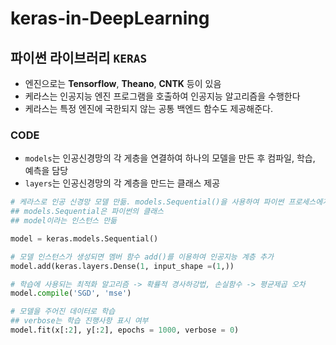 # keras-in-DeepLearning

## 파이썬 라이브러리 ```KERAS```
- 엔진으로는 **Tensorflow**, **Theano**, **CNTK** 등이 있음
- 케라스는 인공지능 엔진 프로그램을 호출하여 인공지능 알고리즘을 수행한다
- 케라스는 특정 엔진에 국한되지 않는 공통 백엔드 함수도 제공해준다.

### CODE
- ```models```는 인공신경망의 각 게층을 연결하여 하나의 모델을 만든 후 컴파일, 학습, 예측을 담당
- ```layers```는 인공신경망의 각 계층을 만드는 클래스 제공

```python
# 케라스로 인공 신경망 모델 만듦. models.Sequential()을 사용하여 파이썬 프로세스에게 알림
## models.Sequential은 파이썬의 클래스
## model이라는 인스턴스 만듦

model = keras.models.Sequential()

# 모델 인스턴스가 생성되면 멤버 함수 add()를 이용하여 인공지능 계층 추가
model.add(keras.layers.Dense(1, input_shape =(1,))

# 학습에 사용되는 최적화 알고리즘 -> 확률적 경사하강법, 손실함수 -> 평균제곱 오차
model.compile('SGD', 'mse')

# 모델을 주어진 데이터로 학습
## verbose는 학습 진행사항 표시 여부
model.fit(x[:2], y[:2], epochs = 1000, verbose = 0)
```
